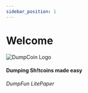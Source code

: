 ```yaml
---
sidebar_position: 1
---
```


# Welcome
![DumpCoin Logo](/img/dumpcoin_logo.svg)

#### Dumping Sh!tcoins made easy

*DumpFun LitePaper*

